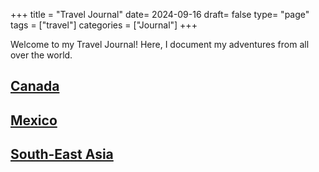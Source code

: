 +++
title = "Travel Journal"
date= 2024-09-16
draft= false
type= "page"
tags = ["travel"]
categories = ["Journal"]
+++

Welcome to my Travel Journal! Here, I document my adventures from all over the world.

## **[Canada](/journals/canada)**

## **[Mexico](/journals/mexico)**

## **[South-East Asia](/journals/southeastasia)**


